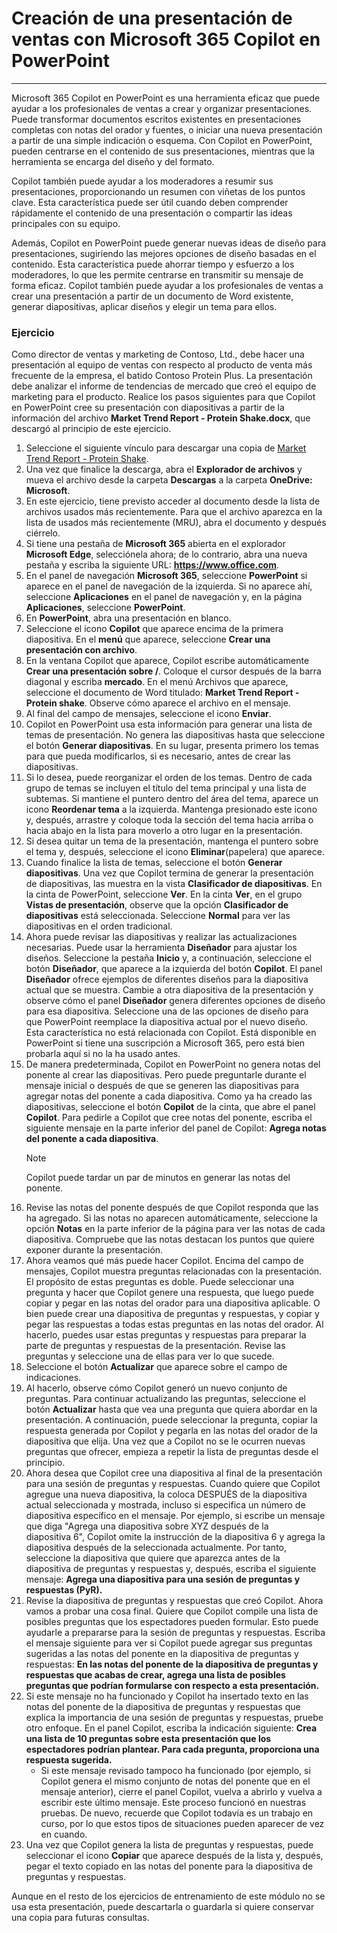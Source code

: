 
# Creación de una presentación de ventas con Microsoft 365 Copilot en PowerPoint
---
Microsoft 365 Copilot en PowerPoint es una herramienta eficaz que puede ayudar a los profesionales de ventas a crear y organizar presentaciones. Puede transformar documentos escritos existentes en presentaciones completas con notas del orador y fuentes, o iniciar una nueva presentación a partir de una simple indicación o esquema. Con Copilot en PowerPoint, pueden centrarse en el contenido de sus presentaciones, mientras que la herramienta se encarga del diseño y del formato.

Copilot también puede ayudar a los moderadores a resumir sus presentaciones, proporcionando un resumen con viñetas de los puntos clave. Esta característica puede ser útil cuando deben comprender rápidamente el contenido de una presentación o compartir las ideas principales con su equipo.

Además, Copilot en PowerPoint puede generar nuevas ideas de diseño para presentaciones, sugiriendo las mejores opciones de diseño basadas en el contenido. Esta característica puede ahorrar tiempo y esfuerzo a los moderadores, lo que les permite centrarse en transmitir su mensaje de forma eficaz. Copilot también puede ayudar a los profesionales de ventas a crear una presentación a partir de un documento de Word existente, generar diapositivas, aplicar diseños y elegir un tema para ellos.

### Ejercicio

Como director de ventas y marketing de Contoso, Ltd., debe hacer una presentación al equipo de ventas con respecto al producto de venta más frecuente de la empresa, el batido Contoso Protein Plus. La presentación debe analizar el informe de tendencias de mercado que creó el equipo de marketing para el producto. Realice los pasos siguientes para que Copilot en PowerPoint cree su presentación con diapositivas a partir de la información del archivo **Market Trend Report - Protein Shake.docx**, que descargó al principio de este ejercicio.

1. Seleccione el siguiente vínculo para descargar una copia de [Market Trend Report - Protein Shake](https://go.microsoft.com/fwlink/?linkid=2268827).
1. Una vez que finalice la descarga, abra el **Explorador de archivos** y mueva el archivo desde la carpeta **Descargas** a la carpeta **OneDrive: Microsoft**.
1. En este ejercicio, tiene previsto acceder al documento desde la lista de archivos usados más recientemente. Para que el archivo aparezca en la lista de usados más recientemente (MRU), abra el documento y después ciérrelo.
1. Si tiene una pestaña de **Microsoft 365** abierta en el explorador **Microsoft Edge**, selecciónela ahora; de lo contrario, abra una nueva pestaña y escriba la siguiente URL: **https://www.office.com**.
1. En el panel de navegación **Microsoft 365**, seleccione **PowerPoint** si aparece en el panel de navegación de la izquierda. Si no aparece ahí, seleccione **Aplicaciones** en el panel de navegación y, en la página **Aplicaciones**, seleccione **PowerPoint**.
1. En **PowerPoint**, abra una presentación en blanco.
1. Seleccione el icono **Copilot** que aparece encima de la primera diapositiva. En el **menú** que aparece, seleccione **Crear una presentación con archivo**.
1. En la ventana Copilot que aparece, Copilot escribe automáticamente **Crear una presentación sobre /**. Coloque el cursor después de la barra diagonal y escriba **mercado**. En el menú Archivos que aparece, seleccione el documento de Word titulado: **Market Trend Report - Protein shake**. Observe cómo aparece el archivo en el mensaje.
1. Al final del campo de mensajes, seleccione el icono **Enviar**.
1. Copilot en PowerPoint usa esta información para generar una lista de temas de presentación. No genera las diapositivas hasta que seleccione el botón **Generar diapositivas**. En su lugar, presenta primero los temas para que pueda modificarlos, si es necesario, antes de crear las diapositivas.  
1. Si lo desea, puede reorganizar el orden de los temas. Dentro de cada grupo de temas se incluyen el título del tema principal y una lista de subtemas. Si mantiene el puntero dentro del área del tema, aparece un icono **Reordenar tema** a la izquierda. Mantenga presionado este icono y, después, arrastre y coloque toda la sección del tema hacia arriba o hacia abajo en la lista para moverlo a otro lugar en la presentación.
1. Si desea quitar un tema de la presentación, mantenga el puntero sobre el tema y, después, seleccione el icono **Eliminar**(papelera) que aparece. 
1. Cuando finalice la lista de temas, seleccione el botón **Generar diapositivas**. Una vez que Copilot termina de generar la presentación de diapositivas, las muestra en la vista **Clasificador de diapositivas**. En la cinta de PowerPoint, seleccione **Ver**. En la cinta **Ver**, en el grupo **Vistas de presentación**, observe que la opción **Clasificador de diapositivas** está seleccionada. Seleccione **Normal** para ver las diapositivas en el orden tradicional.
1. Ahora puede revisar las diapositivas y realizar las actualizaciones necesarias. Puede usar la herramienta **Diseñador** para ajustar los diseños. Seleccione la pestaña **Inicio** y, a continuación, seleccione el botón **Diseñador**, que aparece a la izquierda del botón **Copilot**. El panel **Diseñador** ofrece ejemplos de diferentes diseños para la diapositiva actual que se muestra. Cambie a otra diapositiva de la presentación y observe cómo el panel **Diseñador** genera diferentes opciones de diseño para esa diapositiva. Seleccione una de las opciones de diseño para que PowerPoint reemplace la diapositiva actual por el nuevo diseño. Esta característica no está relacionada con Copilot. Está disponible en PowerPoint si tiene una suscripción a Microsoft 365, pero está bien probarla aquí si no la ha usado antes.
1. De manera predeterminada, Copilot en PowerPoint no genera notas del ponente al crear las diapositivas. Pero puede preguntarle durante el mensaje inicial o después de que se generen las diapositivas para agregar notas del ponente a cada diapositiva. Como ya ha creado las diapositivas, seleccione el botón **Copilot** de la cinta, que abre el panel **Copilot**. Para pedirle a Copilot que cree notas del ponente, escriba el siguiente mensaje en la parte inferior del panel de Copilot: **Agrega notas del ponente a cada diapositiva**. 
    > [!NOTE]
    > Copilot puede tardar un par de minutos en generar las notas del ponente. 
1. Revise las notas del ponente después de que Copilot responda que las ha agregado. Si las notas no aparecen automáticamente, seleccione la opción **Notas** en la parte inferior de la página para ver las notas de cada diapositiva. Compruebe que las notas destacan los puntos que quiere exponer durante la presentación.
1. Ahora veamos qué más puede hacer Copilot. Encima del campo de mensajes, Copilot muestra preguntas relacionadas con la presentación. El propósito de estas preguntas es doble. Puede seleccionar una pregunta y hacer que Copilot genere una respuesta, que luego puede copiar y pegar en las notas del orador para una diapositiva aplicable. O bien puede crear una diapositiva de preguntas y respuestas, y copiar y pegar las respuestas a todas estas preguntas en las notas del orador. Al hacerlo, puedes usar estas preguntas y respuestas para preparar la parte de preguntas y respuestas de la presentación. Revise las preguntas y seleccione una de ellas para ver lo que sucede.
1. Seleccione el botón **Actualizar** que aparece sobre el campo de indicaciones. 
1. Al hacerlo, observe cómo Copilot generó un nuevo conjunto de preguntas. Para continuar actualizando las preguntas, seleccione el botón **Actualizar** hasta que vea una pregunta que quiera abordar en la presentación. A continuación, puede seleccionar la pregunta, copiar la respuesta generada por Copilot y pegarla en las notas del orador de la diapositiva que elija. Una vez que a Copilot no se le ocurren nuevas preguntas que ofrecer, empieza a repetir la lista de preguntas desde el principio.
1. Ahora desea que Copilot cree una diapositiva al final de la presentación para una sesión de preguntas y respuestas. Cuando quiere que Copilot agregue una nueva diapositiva, la coloca DESPUÉS de la diapositiva actual seleccionada y mostrada, incluso si especifica un número de diapositiva específico en el mensaje. Por ejemplo, si escribe un mensaje que diga "Agrega una diapositiva sobre XYZ después de la diapositiva 6", Copilot omite la instrucción de la diapositiva 6 y agrega la diapositiva después de la seleccionada actualmente. Por tanto, seleccione la diapositiva que quiere que aparezca antes de la diapositiva de preguntas y respuestas y, después, escriba el siguiente mensaje: **Agrega una diapositiva para una sesión de preguntas y respuestas (PyR).**
1. Revise la diapositiva de preguntas y respuestas que creó Copilot. Ahora vamos a probar una cosa final. Quiere que Copilot compile una lista de posibles preguntas que los espectadores pueden formular. Esto puede ayudarle a prepararse para la sesión de preguntas y respuestas. Escriba el mensaje siguiente para ver si Copilot puede agregar sus preguntas sugeridas a las notas del ponente en la diapositiva de preguntas y respuestas: **En las notas del ponente de la diapositiva de preguntas y respuestas que acabas de crear, agrega una lista de posibles preguntas que podrían formularse con respecto a esta presentación.**
1. Si este mensaje no ha funcionado y Copilot ha insertado texto en las notas del ponente de la diapositiva de preguntas y respuestas que explica la importancia de una sesión de preguntas y respuestas, pruebe otro enfoque. En el panel Copilot, escriba la indicación siguiente: **Crea una lista de 10 preguntas sobre esta presentación que los espectadores podrían plantear. Para cada pregunta, proporciona una respuesta sugerida.** 
    - Si este mensaje revisado tampoco ha funcionado (por ejemplo, si Copilot genera el mismo conjunto de notas del ponente que en el mensaje anterior), cierre el panel Copilot, vuelva a abrirlo y vuelva a escribir este último mensaje. Este proceso funcionó en nuestras pruebas. De nuevo, recuerde que Copilot todavía es un trabajo en curso, por lo que estos tipos de situaciones pueden aparecer de vez en cuando.
1. Una vez que Copilot genera la lista de preguntas y respuestas, puede seleccionar el icono **Copiar** que aparece después de la lista y, después, pegar el texto copiado en las notas del ponente para la diapositiva de preguntas y respuestas. 

Aunque en el resto de los ejercicios de entrenamiento de este módulo no se usa esta presentación, puede descartarla o guardarla si quiere conservar una copia para futuras consultas.
